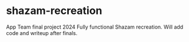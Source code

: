 # shazam-recreation
App Team final project 2024
Fully functional Shazam recreation. Will add code and writeup after finals.
